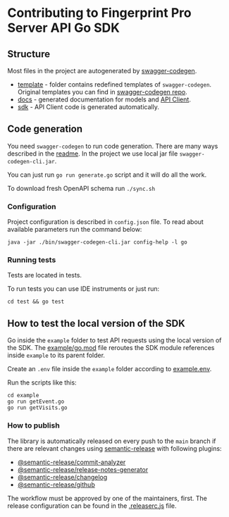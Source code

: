 # Contributing to Fingerprint Pro Server API Go SDK

## Structure

Most files in the project are autogenerated by [swagger-codegen](https://swagger.io/tools/swagger-codegen/).

- [template](./template) - folder contains redefined templates of `swagger-codegen`. Original templates you can find in [swagger-codegen repo](https://github.com/swagger-api/swagger-codegen/tree/751e59df060b1c3ecf54921e104f2086dfa9f820/modules/swagger-codegen/src/main/resources/go).
- [docs](./docs) - generated documentation for models and [API Client](./docs/FingerprintApi.md).
- [sdk](./sdk) - API Client code is generated automatically.

## Code generation

You need `swagger-codegen` to run code generation. There are many ways described in the [readme](https://github.com/swagger-api/swagger-codegen).
In the project we use local jar file `swagger-codegen-cli.jar`.

You can just run `go run generate.go` script and it will do all the work.

To download fresh OpenAPI schema run `./sync.sh`

### Configuration

Project configuration is described in `config.json` file. To read about available parameters run the command below:

```shell
java -jar ./bin/swagger-codegen-cli.jar config-help -l go
```

### Running tests

Tests are located in tests.

To run tests you can use IDE instruments or just run:

```shell
cd test && go test
```

## How to test the local version of the SDK

Go inside the `example` folder to test API requests using the local version of the SDK. The [example/go.mod](./example/go.mod) file reroutes the SDK module references inside `example` to its parent folder.

Create an `.env` file inside the `example` folder according to [example.env](/example/example.env).

Run the scripts like this:

```shell
cd example
go run getEvent.go
go run getVisits.go
```

### How to publish

The library is automatically released on every push to the `main` branch if there are relevant changes using [semantic-release](https://github.com/semantic-release/semantic-release) with following plugins:

- [@semantic-release/commit-analyzer](https://github.com/semantic-release/commit-analyzer)
- [@semantic-release/release-notes-generator](https://github.com/semantic-release/release-notes-generator)
- [@semantic-release/changelog](https://github.com/semantic-release/changelog)
- [@semantic-release/github](https://github.com/semantic-release/github)

The workflow must be approved by one of the maintainers, first.
The release configuration can be found in the [.releaserc.js](./.releaserc.js) file.

